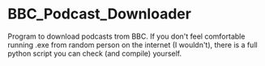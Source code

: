 # BBC_Podcast_Downloader
Program to download podcasts trom BBC. If you don't feel comfortable running .exe from random person on the internet (I wouldn't), there is a full python script you can check (and compile) yourself.
